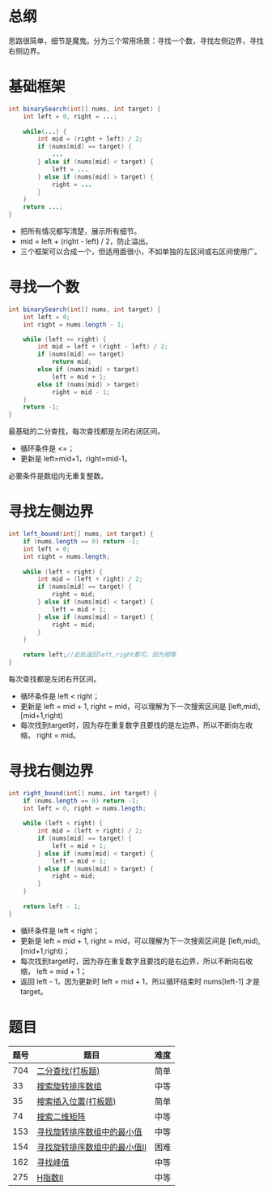 # 总纲
思路很简单，细节是魔鬼。分为三个常用场景：寻找一个数，寻找左侧边界，寻找右侧边界。

# 基础框架
```java
int binarySearch(int[] nums, int target) {
    int left = 0, right = ...;
    
    while(...) {
        int mid = (right + left) / 2;
        if (nums[mid] == target) {
            ...
        } else if (nums[mid] < target) {
            left = ...
        } else if (nums[mid] > target) {
            right = ...
        }
    }
    return ...;
}
```
- 把所有情况都写清楚，展示所有细节。
- mid = left + (right - left) / 2，防止溢出。
- 三个框架可以合成一个，但适用面很小，不如单独的左区间或右区间使用广。

# 寻找一个数

```java
int binarySearch(int[] nums, int target) {
    int left = 0;
    int right = nums.length - 1; 

    while (left <= right) {
        int mid = left + (right - left) / 2;
        if (nums[mid] == target)
            return mid;
        else if (nums[mid] < target)
            left = mid + 1; 
        else if (nums[mid] > target)
            right = mid - 1; 
    }
    return -1;
}
```
最基础的二分查找，每次查找都是左闭右闭区间。
- 循环条件是 <=；
- 更新是 left=mid+1，right=mid-1。

必要条件是数组内无重复整数。

# 寻找左侧边界

```java
int left_bound(int[] nums, int target) {
    if (nums.length == 0) return -1;
    int left = 0;
    int right = nums.length;
    
    while (left < right) { 
        int mid = (left + right) / 2;
        if (nums[mid] == target) {
            right = mid;
        } else if (nums[mid] < target) {
            left = mid + 1;
        } else if (nums[mid] > target) {
            right = mid;
        }
    }
    
    return left;//此处返回left,right都可，因为相等
}
```
每次查找都是左闭右开区间。
- 循环条件是 left < right；
- 更新是 left = mid + 1, right = mid，可以理解为下一次搜索区间是 [left,mid), [mid+1,right)
- 每次找到target时，因为存在重复数字且要找的是左边界，所以不断向左收缩， right = mid。



# 寻找右侧边界
```java
int right_bound(int[] nums, int target) {
    if (nums.length == 0) return -1;
    int left = 0, right = nums.length;
    
    while (left < right) {
        int mid = (left + right) / 2;
        if (nums[mid] == target) {
            left = mid + 1; 
        } else if (nums[mid] < target) {
            left = mid + 1;
        } else if (nums[mid] > target) {
            right = mid;
        }
    }
    
    return left - 1; 
}
```
- 循环条件是 left < right；
- 更新是 left = mid + 1, right = mid，可以理解为下一次搜索区间是 [left,mid), [mid+1,right)；
- 每次找到target时，因为存在重复数字且要找的是右边界，所以不断向右收缩， left = mid + 1；
- 返回 left - 1，因为更新时 left = mid + 1，所以循环结束时 nums[left-1] 才是target。

# 题目

| 题号 | 题目                                                         | 难度 |
| ---- | ------------------------------------------------------------ | ---- |
| 704  | [二分查找(打板题)](https://github.com/BarryBean/AlgorithmNotes/blob/master/%E4%BA%8C%E5%88%86%E6%9F%A5%E6%89%BE/704%E4%BA%8C%E5%88%86%E6%9F%A5%E6%89%BE.md) | 简单 |
| 33   | [搜索旋转排序数组](https://github.com/BarryBean/AlgorithmNotes/blob/master/%E4%BA%8C%E5%88%86%E6%9F%A5%E6%89%BE/33%E6%90%9C%E7%B4%A2%E6%97%8B%E8%BD%AC%E6%8E%92%E5%BA%8F%E6%95%B0%E7%BB%84.md) | 中等 |
| 35   | [搜索插入位置(打板题)](https://github.com/BarryBean/AlgorithmNotes/blob/master/%E4%BA%8C%E5%88%86%E6%9F%A5%E6%89%BE/35%E6%90%9C%E7%B4%A2%E6%8F%92%E5%85%A5%E4%BD%8D%E7%BD%AE.md) | 简单 |
| 74   | [搜索二维矩阵](https://github.com/BarryBean/AlgorithmNotes/blob/master/%E4%BA%8C%E5%88%86%E6%9F%A5%E6%89%BE/74%E6%90%9C%E7%B4%A2%E4%BA%8C%E7%BB%B4%E7%9F%A9%E9%98%B5.md) | 中等 |
| 153  | [寻找旋转排序数组中的最小值](https://github.com/BarryBean/AlgorithmNotes/blob/master/%E4%BA%8C%E5%88%86%E6%9F%A5%E6%89%BE/153%E5%AF%BB%E6%89%BE%E6%97%8B%E8%BD%AC%E6%8E%92%E5%BA%8F%E6%95%B0%E7%BB%84%E4%B8%AD%E7%9A%84%E6%9C%80%E5%B0%8F%E5%80%BC.md) | 中等 |
| 154  | [寻找旋转排序数组中的最小值II](https://github.com/BarryBean/AlgorithmNotes/blob/master/%E4%BA%8C%E5%88%86%E6%9F%A5%E6%89%BE/154%E5%AF%BB%E6%89%BE%E6%97%8B%E8%BD%AC%E6%8E%92%E5%BA%8F%E6%95%B0%E7%BB%84%E4%B8%AD%E7%9A%84%E6%9C%80%E5%B0%8F%E5%80%BCII.md) | 困难 |
| 162  | [寻找峰值](https://github.com/BarryBean/AlgorithmNotes/blob/master/%E4%BA%8C%E5%88%86%E6%9F%A5%E6%89%BE/162%E5%AF%BB%E6%89%BE%E5%B3%B0%E5%80%BC.md) | 中等 |
| 275  | [H指数II](https://github.com/BarryBean/AlgorithmNotes/blob/master/%E4%BA%8C%E5%88%86%E6%9F%A5%E6%89%BE/275H%E6%8C%87%E6%95%B0II.md) | 中等 |